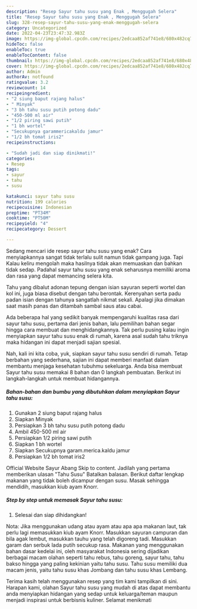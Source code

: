 ```yaml
---
description: "Resep Sayur tahu susu yang Enak , Menggugah Selera"
title: "Resep Sayur tahu susu yang Enak , Menggugah Selera"
slug: 328-resep-sayur-tahu-susu-yang-enak-menggugah-selera
category: Uncategorized
date: 2022-04-23T23:47:32.983Z
image: https://img-global.cpcdn.com/recipes/2edcaa852af741e8/680x482cq70/sayur-tahu-susu-foto-resep-utama.jpg
hideToc: false
enableToc: true
enableTocContent: false
thumbnail: https://img-global.cpcdn.com/recipes/2edcaa852af741e8/680x482cq70/sayur-tahu-susu-foto-resep-utama.jpg
cover: https://img-global.cpcdn.com/recipes/2edcaa852af741e8/680x482cq70/sayur-tahu-susu-foto-resep-utama.jpg
author: Admin
authorAv: notfound
ratingvalue: 3.2
reviewcount: 14
recipeingredient:
- "2 siung baput rajang halus"
- " Minyak"
- "3 bh tahu susu putih potong dadu"
- "450-500 ml air"
- "1/2 piring sawi putih"
- "1 bh wortel"
- "Secukupnya garammericakaldu jamur"
- "1/2 bh tomat iris2"
recipeinstructions:

- "Sudah jadi dan siap dinikmati!"
categories:
- Resep
tags:
- sayur
- tahu
- susu

katakunci: sayur tahu susu 
nutrition: 199 calories
recipecuisine: Indonesian
preptime: "PT34M"
cooktime: "PT50M"
recipeyield: "4"
recipecategory: Dessert

---
```



Sedang mencari ide resep sayur tahu susu yang enak? Cara menyiapkannya sangat tidak terlalu sulit namun tidak gampang juga. Tapi Kalau keliru mengolah maka hasilnya tidak akan memuaskan dan bahkan tidak sedap. Padahal sayur tahu susu yang enak seharusnya memiliki aroma dan rasa yang dapat memancing selera kita.


Tahu yang dibalut adonan tepung dengan isian sayuran seperti wortel dan kol ini, juga biasa disebut dengan tahu berontak. Kerenyahan serta padu padan isian dengan tahunya sangatlah nikmat sekali. Apalagi jika dimakan saat masih panas dan ditambah sambal saus atau cabai.

Ada beberapa hal yang sedikit banyak mempengaruhi kualitas rasa dari sayur tahu susu, pertama dari jenis bahan, lalu pemilihan bahan segar hingga cara membuat dan menghidangkannya. Tak perlu pusing kalau ingin menyiapkan sayur tahu susu enak di rumah, karena asal sudah tahu triknya maka hidangan ini dapat menjadi sajian spesial.


Nah, kali ini kita coba, yuk, siapkan sayur tahu susu sendiri di rumah. Tetap berbahan yang sederhana, sajian ini dapat memberi manfaat dalam membantu menjaga kesehatan tubuhmu sekeluarga. Anda bisa membuat Sayur tahu susu memakai 8 bahan dan 0 langkah pembuatan. Berikut ini langkah-langkah untuk membuat hidangannya.

<!--inarticleads1-->

##### Bahan-bahan dan bumbu yang dibutuhkan dalam menyiapkan Sayur tahu susu:

1. Gunakan 2 siung baput rajang halus
1. Siapkan  Minyak
1. Persiapkan 3 bh tahu susu putih potong dadu
1. Ambil 450-500 ml air
1. Persiapkan 1/2 piring sawi putih
1. Siapkan 1 bh wortel
1. Siapkan Secukupnya garam.merica.kaldu jamur
1. Persiapkan 1/2 bh tomat iris2


Official Website Sayur Abang Skip to content. Jadilah yang pertama memberikan ulasan &#34;Tahu Susu&#34; Batalkan balasan. Berikut daftar lengkap makanan yang tidak boleh dicampur dengan susu. Masak sehingga mendidih, masukkan kiub ayam Knorr. 

<!--inarticleads2-->

##### Step by step untuk memasak Sayur tahu susu:


1. Selesai dan siap dihidangkan!

Nota: Jika menggunakan udang atau ayam atau apa apa makanan laut, tak perlu lagi memasukkan kiub ayam Knorr. Masukkan sayuran campuran dan bila agak lembut, masukkan tauhu yang telah digoreng tadi. Masukkan garam dan serbuk lada putih secukup rasa. Makanan yang menggunakan bahan dasar kedelai ini, oleh masyarakat Indonesia sering dijadikan berbagai macam olahan seperti tahu rebus, tahu goreng, sayur tahu, tahu bakso hingga yang paling kekinian yaitu tahu susu. Tahu susu memiliki dua macam jenis, yaitu tahu susu khas Jombang dan tahu susu khas Lembang. 

Terima kasih telah menggunakan resep yang tim kami tampilkan di sini. Harapan kami, olahan Sayur tahu susu yang mudah di atas dapat membantu anda menyiapkan hidangan yang sedap untuk keluarga/teman maupun menjadi inspirasi untuk berbisnis kuliner. Selamat menikmati
